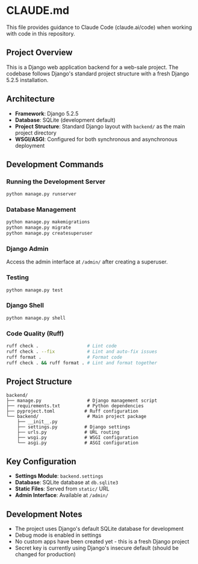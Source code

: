 # CLAUDE.md

This file provides guidance to Claude Code (claude.ai/code) when working with code in this repository.

## Project Overview

This is a Django web application backend for a web-sale project. The codebase follows Django's standard project structure with a fresh Django 5.2.5 installation.

## Architecture

- **Framework**: Django 5.2.5
- **Database**: SQLite (development default)
- **Project Structure**: Standard Django layout with `backend/` as the main project directory
- **WSGI/ASGI**: Configured for both synchronous and asynchronous deployment

## Development Commands

### Running the Development Server
```bash
python manage.py runserver
```

### Database Management
```bash
python manage.py makemigrations
python manage.py migrate
python manage.py createsuperuser
```

### Django Admin
Access the admin interface at `/admin/` after creating a superuser.

### Testing
```bash
python manage.py test
```

### Django Shell
```bash
python manage.py shell
```

### Code Quality (Ruff)
```bash
ruff check .                  # Lint code
ruff check . --fix            # Lint and auto-fix issues
ruff format .                 # Format code
ruff check . && ruff format . # Lint and format together
```

## Project Structure

```
backend/
├── manage.py                 # Django management script
├── requirements.txt          # Python dependencies
├── pyproject.toml           # Ruff configuration
└── backend/                  # Main project package
    ├── __init__.py
    ├── settings.py          # Django settings
    ├── urls.py              # URL routing
    ├── wsgi.py              # WSGI configuration
    └── asgi.py              # ASGI configuration
```

## Key Configuration

- **Settings Module**: `backend.settings`
- **Database**: SQLite database at `db.sqlite3`
- **Static Files**: Served from `static/` URL
- **Admin Interface**: Available at `/admin/`

## Development Notes

- The project uses Django's default SQLite database for development
- Debug mode is enabled in settings
- No custom apps have been created yet - this is a fresh Django project
- Secret key is currently using Django's insecure default (should be changed for production)
